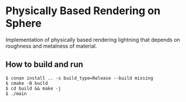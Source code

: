 # Physically Based Rendering on Sphere

Implementation of physically based rendering lightning that depends on
roughness and metalness of material.


## How to build and run

```
$ conan install .. -s build_type=Release --build missing
$ cmake -B build
$ cd build && make -j
$ ./main
```
